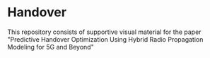 # Handover
This repository consists of supportive visual material for the paper "Predictive Handover Optimization Using Hybrid  Radio Propagation Modeling for 5G and Beyond"
